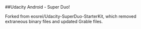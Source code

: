 ##Udacity Android - Super Duo! 

Forked from eosrei/Udacity-SuperDuo-StarterKit, which removed extraneous binary files and updated Grable files.
